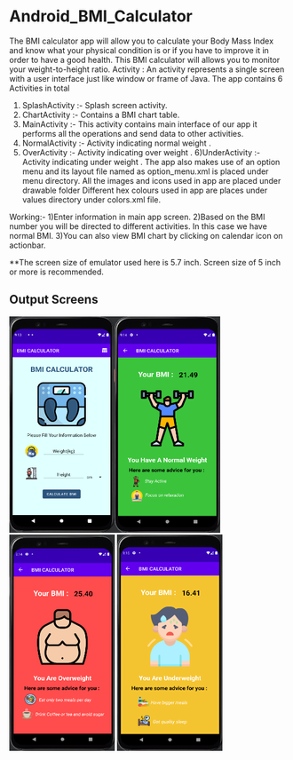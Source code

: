 # Android_BMI_Calculator
The BMI calculator app will allow you to calculate your Body Mass Index and know what your physical condition is or if you have to improve it in order to have a good health.
This BMI calculator will allows you to monitor your weight-to-height ratio.
Activity : An activity represents a single screen with a user interface just like window or frame of Java.
The app contains 6 Activities in total
1) SplashActivity :- Splash screen activity.
2) ChartActivity :- Contains a BMI chart table.
3) MainActivity :- This activity contains main interface of our app it
performs all the operations and send data to other activities.
4) NormalActivity :- Activity indicating normal weight .
5) OverActivity :- Activity indicating over weight .
6)UnderActivity :- Activity indicating under weight .
The app also makes use of an option menu and its layout file named as option_menu.xml is placed under menu directory.
All the images and icons used in app are placed under drawable folder
Different hex colours used in app are places under values directory under colors.xml file.

Working:-
1)Enter information in main app screen.
2)Based on the BMI number you will be directed to different activities.
In this case we have normal BMI.
3)You can also view BMI chart by clicking on calendar icon on actionbar.

**The screen size of emulator used here is 5.7 inch. Screen size of 5 inch or more is recommended.

## Output Screens
<img src="https://github.com/ilyasdabholkar/Android_BMI_Calculator/blob/main/demo/screen1.PNG" alt="unable to load images" width="190" height="390"/><img src="https://github.com/ilyasdabholkar/Android_BMI_Calculator/blob/main/demo/screen2.PNG" alt="unable to load images" width="190" height="390"/>
<img src="https://github.com/ilyasdabholkar/Android_BMI_Calculator/blob/main/demo/screen3.PNG" alt="unable to load images" width="190" height="390"/>
<img src="https://github.com/ilyasdabholkar/Android_BMI_Calculator/blob/main/demo/screen4.PNG" alt="unable to load images" width="190" height="390"/>
